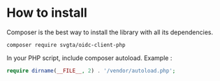 # How to install

Composer is the best way to install the library with all its dependencies.

```shell
composer require svgta/oidc-client-php
```

In your PHP script, include composer autoload. Example :

```php
require dirname(__FILE__, 2) . '/vendor/autoload.php';
```
